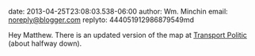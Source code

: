 date: 2013-04-25T23:08:03.538-06:00
author: Wm. Minchin
email: noreply@blogger.com
replyto: 444051912986879549md

Hey Matthew. There is an updated version of the map at <a
href="http://www.thetransportpolitic.com/2012/09/11/profitable-or-not-china-doubles-down-on-investments-in-new-metro-systems/">Transport
Politic</a> (about halfway down).

